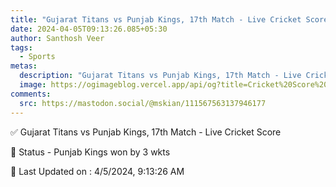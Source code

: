 ```yaml
---
title: "Gujarat Titans vs Punjab Kings, 17th Match - Live Cricket Score"
date: 2024-04-05T09:13:26.085+05:30
author: Santhosh Veer
tags:
  - Sports
metas:
  description: "Gujarat Titans vs Punjab Kings, 17th Match - Live Cricket Score - Punjab Kings won by 3 wkts"
  image: https://ogimageblog.vercel.app/api/og?title=Cricket%20Score%20%F0%9F%8F%8F
comments:
  src: https://mastodon.social/@mskian/111567563137946177
---
```


✅ Gujarat Titans vs Punjab Kings, 17th Match - Live Cricket Score

📑 Status - Punjab Kings won by 3 wkts

<!--more-->

📝 Last Updated on : 4/5/2024, 9:13:26 AM
